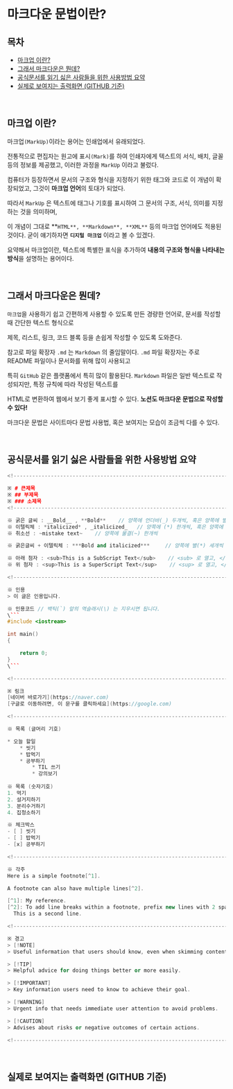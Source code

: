 # 마크다운 문법이란?

## 목차
* [마크업 이란?](#마크업-이란)
* [그래서 마크다운은 뭔데?](#그래서-마크다운은-뭔데)
* [공식문서를 읽기 싫은 사람들을 위한 사용방법 요약](#공식문서를-읽기-싫은-사람들을-위한-사용방법-요약)
* [실제로 보여지는 출력화면 (GITHUB 기준)](#실제로-보여지는-출력화면-github-기준)

</br>

## 마크업 이란?

마크업`(MarkUp)`이라는 용어는 인쇄업에서 유래되었다.

전통적으로 편집자는 원고에 표시`(Mark)`를 하여 인쇄자에게 텍스트의 서식, 배치, 글꼴 등의 정보를 제공했고, 이러한 과정을 `MarkUp` 이라고 불렀다.

컴퓨터가 등장하면서 문서의 구조와 형식을 지정하기 위한 태그와 코드로 이 개념이 확장되었고, 그것이 **마크업 언어**의 토대가 되었다.

따라서 `MarkUp` 은 텍스트에 태그나 기호를 표시하여 그 문서의 구조, 서식, 의미를 지정하는 것을 의미하며,

이 개념이 그대로 **`HTML**, **Markdown**, **XML**` 등의 마크업 언어에도 적용된 것이다. 굳이 얘기하자면 **`디지털 마크업`** 이라고 볼 수 있겠다.

요약해서 마크업이란, 텍스트에 특별한 표식을 추가하여 **내용의 구조와 형식을 나타내는 방식**을 설명하는 용어이다.

</br>

## 그래서 마크다운은 뭔데?

`마크업`을 사용하기 쉽고 간편하게 사용할 수 있도록 만든 경량한 언어로, 문서를 작성할 때 간단한 텍스트 형식으로

제목, 리스트, 링크, 코드 블록 등을 손쉽게 작성할 수 있도록 도와준다.

참고로 파일 확장자 `.md` 는 `Markdown` 의 줄임말이다. `.md` 파일 확장자는 주로 README 파일이나 문서화를 위해 많이 사용되고

특히 `GitHub` 같은 플랫폼에서 특히 많이 활용된다. `Markdown` 파일은 일반 텍스트로 작성되지만, 특정 규칙에 따라 작성된 텍스트를

HTML로 변환하여 웹에서 보기 좋게 표시할 수 있다. **노션도 마크다운 문법으로 작성할 수 있다!**

마크다운 문법은 사이트마다 문법 사용법, 혹은 보여지는 모습이 조금씩 다를 수 있다.

</br>

## 공식문서를 읽기 싫은 사람들을 위한 사용방법 요약

```cpp
<!------------------------------------------------------------------------------------------------->

※ # 큰제목
※ ## 부제목
※ ### 소제목
<!------------------------------------------------------------------------------------------------->

※ 굵은 글씨 : __Bold__ , **Bold**    // 양쪽에 언더바(_) 두개씩, 혹은 양쪽에 별(*) 두개씩
※ 이텔릭체 : *italicized* , _italicized_   // 양쪽에 (*) 한개씩, 혹은 양쪽에 언더바(_) 한개씩
※ 취소선 : ~mistake text~    // 양쪽에 물결(~) 한개씩

※ 굵은글씨 + 이텔릭체 : ***Bold and italicized***     // 양쪽에 별(*) 세개씩

※ 아래 첨자 : <sub>This is a SubScript Text</sub>    // <sub> 로 열고, </sub> 로 닫습니다.
※ 위 첨자 : <sup>This is a SuperScript Text</sup>    // <sup> 로 열고, </sup> 로 닫습니다.

<!------------------------------------------------------------------------------------------------->

※ 인용
> 이 글은 인용입니다.

※ 인용코드 // 백틱(`) 앞의 역슬래시(\) 는 지우시면 됩니다.
\```
#include <iostream>

int main()
{

	return 0;
}
\```

<!------------------------------------------------------------------------------------------------->

※ 링크
[네이버 바로가기](https://naver.com)
[구글로 이동하려면, 이 문구를 클릭하세요](https://google.com)

<!------------------------------------------------------------------------------------------------->

※ 목록 (글머리 기호)

* 오늘 할일
	* 씻기
	* 밥먹기
	* 공부하기
		* TIL 쓰기
		* 강의보기
		
※ 목록 (숫자기호)
1. 먹기
2. 설거지하기
3. 분리수거하기
4. 집청소하기

※ 체크박스
- [ ] 씻기
- [ ] 밥먹기
- [x] 공부하기

<!------------------------------------------------------------------------------------------------->

※ 각주
Here is a simple footnote[^1].

A footnote can also have multiple lines[^2].

[^1]: My reference.
[^2]: To add line breaks within a footnote, prefix new lines with 2 spaces.
  This is a second line.

<!------------------------------------------------------------------------------------------------->

※ 경고
> [!NOTE]
> Useful information that users should know, even when skimming content.

> [!TIP]
> Helpful advice for doing things better or more easily.

> [!IMPORTANT]
> Key information users need to know to achieve their goal.

> [!WARNING]
> Urgent info that needs immediate user attention to avoid problems.

> [!CAUTION]
> Advises about risks or negative outcomes of certain actions.

<!------------------------------------------------------------------------------------------------->
```

</br>

## 실제로 보여지는 출력화면 (GITHUB 기준)
